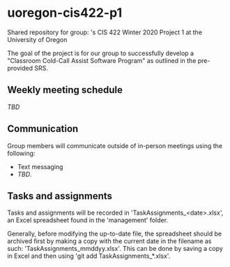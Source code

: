 # uoregon-cis422-p1

Shared repository for group: <group-name>'s CIS 422 Winter 2020 Project 1 at the University of Oregon

The goal of the project is for our group to successfully develop a "Classroom Cold-Call Assist Software Program" as outlined in the pre-provided SRS.

## Weekly meeting schedule

*TBD*

## Communication

Group members will communicate outside of in-person meetings using the following:
  - Text messaging
  - *TBD*.

## Tasks and assignments

Tasks and assignments will be recorded in 'TaskAssignments_\<date\>.xlsx', an Excel spreadsheet found in the 'management' folder.

Generally, before modifying the up-to-date file, the spreadsheet should be archived first by making a copy with the current date in the filename as such: 'TaskAssignments_mmddyy.xlsx'. This can be done by saving a copy in Excel and then using 'git add TaskAssignments_\*.xlsx'.
